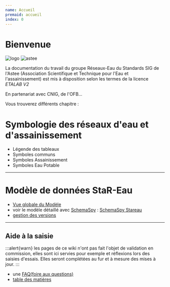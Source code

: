 ```yaml
---
name: Accueil
premaid: accueil
index: 0
---
```


# Bienvenue

![logo](images/logo/logo.png) ![astee](images/logo/astee.jpg)


La documentation du travail du groupe Réseaux-Eau du Standards SIG de l'Astee (Association Scientifique et Technique pour l'Eau et l'assainissement) est mis à disposition selon les termes de la licence _ETALAB V2_

En partenariat avec CNIG, de l'OFB...

Vous trouverez différents chapitre :

# Symbologie des réseaux d'eau et d'assainissement
- Légende des tableaux
- Symboles communs
- Symboles Assainissement
- Symboles Eau Potable
---

# Modèle de données StaR-Eau

- [Vue globale du Modèle](mcd-modele)
- voir le modèle détaillé avec [SchemaSpy](https://schemaspy.org/) : [SchemaSpy Stareau](https://stareau.pasq.fr/schema/index.html)
- [gestion des versions](gestion_des_versions)

---

## Aide à la saisie

:::alert{warn}
les pages de ce wiki n'ont pas fait l'objet de validation en commission, elles sont ici servies pour exemple et réflexions lors des saisies d'essais. Elles seront complétées au fur et à mesure des mises à jour.
:::

- une [FAQ(foire aux questions)](FAQ)
- [table des matières](table_matiere)
